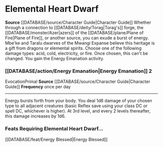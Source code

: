 ﻿---
id: '32'
name: Elemental Heart Dwarf
rarity: Common
source: '[[DATABASE/source/Character Guide|Character Guide]]'
type: Heritage

---
# Elemental Heart Dwarf

**Source** [[DATABASE/source/Character Guide|Character Guide]] 
Whether through a connection to [[DATABASE/deity/Torag|Torag's]] forge, the [[DATABASE/monster/Azer|azers]] of the [[DATABASE/plane/Plane of Fire|Plane of Fire]], or another source, you can exude a burst of energy. Mbe'ke and Taralu dwarves of the Mwangi Expanse believe this heritage is a gift from dragons or elemental spirits. Choose one of the following damage types: acid, cold, electricity, or fire. Once chosen, this can't be changed. You gain the Energy Emanation activity.

### [[DATABASE/action/Energy Emanation|Energy Emanation]] <span class="action-icon">2</span>

<span class="item-trait">Evocation</span><span class="item-trait">Primal</span>
**Source** [[DATABASE/source/Character Guide|Character Guide]] 
**Frequency** once per day

---
Energy bursts forth from your body. You deal 1d6 damage of your chosen type to all adjacent creatures (basic Reflex save using your class DC or spell DC, whichever is higher). At 3rd level, and every 2 levels thereafter, this damage increases by 1d6.

### Feats Requiring Elemental Heart Dwarf...

[[DATABASE/feat/Energy Blessed|Energy Blessed]]